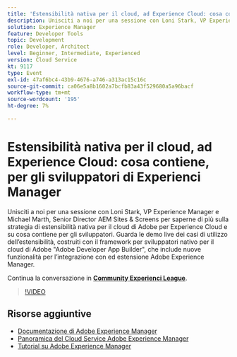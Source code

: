 ```yaml
---
title: 'Estensibilità nativa per il cloud, ad Experience Cloud: cosa contiene, per gli sviluppatori di Experienci Manager'
description: Unisciti a noi per una sessione con Loni Stark, VP Experience Manager e Michael Marth, Senior Director AEM Sites & Screens per saperne di più sulla strategia di estensibilità nativa per il cloud di Adobe per Experience Cloud e su cosa contiene per gli sviluppatori. Guarda le demo live dei casi di utilizzo dell’estensibilità, costruiti con il framework per sviluppatori nativo per il cloud di Adobe "Adobe Developer App Builder", che include nuove funzionalità per l’integrazione con ed estensione Adobe Experience Manager.
solution: Experience Manager
feature: Developer Tools
topic: Development
role: Developer, Architect
level: Beginner, Intermediate, Experienced
version: Cloud Service
kt: 9117
type: Event
exl-id: 47af6bc4-43b9-4676-a746-a313ac15c16c
source-git-commit: ca06e5a8b1602a7bcfb83a43f529680a5a96bacf
workflow-type: tm+mt
source-wordcount: '195'
ht-degree: 7%

---
```


# Estensibilità nativa per il cloud, ad Experience Cloud: cosa contiene, per gli sviluppatori di Experienci Manager

Unisciti a noi per una sessione con Loni Stark, VP Experience Manager e Michael Marth, Senior Director AEM Sites &amp; Screens per saperne di più sulla strategia di estensibilità nativa per il cloud di Adobe per Experience Cloud e su cosa contiene per gli sviluppatori. Guarda le demo live dei casi di utilizzo dell’estensibilità, costruiti con il framework per sviluppatori nativo per il cloud di Adobe &quot;Adobe Developer App Builder&quot;, che include nuove funzionalità per l’integrazione con ed estensione Adobe Experience Manager.

Continua la conversazione in **[Community Experienci League](https://adobe.ly/2XTk7aX)**.

>[!VIDEO](https://video.tv.adobe.com/v/337491/?quality=12&learn=on&hidetitle=true)

## Risorse aggiuntive

- [Documentazione di Adobe Experience Manager ](https://experienceleague.adobe.com/docs/experience-manager-cloud-service.html?lang=it)
- [Panoramica del Cloud Service Adobe Experience Manager](https://experienceleague.adobe.com/docs/experience-manager-cloud-service/overview/home.html)
- [Tutorial su Adobe Experience Manager](https://experienceleague.adobe.com/docs/experience-manager-tutorials.html)
